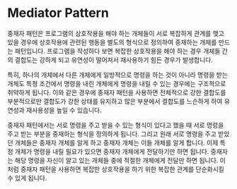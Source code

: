 # Mediator Pattern
 중재자 패턴은 프로그램의 상호작용을 해야 하는 개체들이 서로 복잡하게 관계를 맺고 있을 경우에 상호작용에 관련된 행동을 별도의 형식으로 정의하여 중재하는 개체를 만드는 패턴입니다. 프로그램을 작성하다 보면 복잡한 상호작용을 해야 하는 경우 개체들 간의 결합도는 강하게 되고 유연성이 떨어져서 재사용하기 힘든 경우가 발생합니다. 

특히, 하나의 개체에서 다른 개체에게 일방적으로 명령을 하는 것이 아니라 명령을 받는 개체도 특정 조건에서 명령을 내린 개체에게 명령을 내릴 수 있는 경우에는 구조적으로 취약하게 됩니다. 이와 같은 경우에 중재자 패턴을 사용하면 전체적으로 강한 결합도를 부분적으로만 결합도가 강한 상태를 유지하고 많은 부분에서 결합도를 느슨하게 하여 유연성과 재사용성을 높일 수 있습니다.

중재자 패턴에서는 서로 명령을 주고 받을 수 있는 형식이 있다고 했을 때 서로 명령을 주고 받는 부분을 중재하는 형식을 정의하게 됩니다. 그리고 원래 서로 명령을 주고 받았던 개체들은 중재자 개체를 알게 하고 중재자 개체는 이들 개체를 알게 합니다. 이제 특정 개체가 명령을 내릴 필요가 있으면 중재자 개체에게 전달하기만 하면 됩니다. 중재자는 해당 명령을 자신이 알고 있는 개체들 중에 적절한 개체에게 전달만 하면 됩니다. 이처럼 중재자 패턴을 사용하면 복잡한 상호작용을 하기 위한 복잡한 관계를 단순화시킬 수 있게 됩니다.


